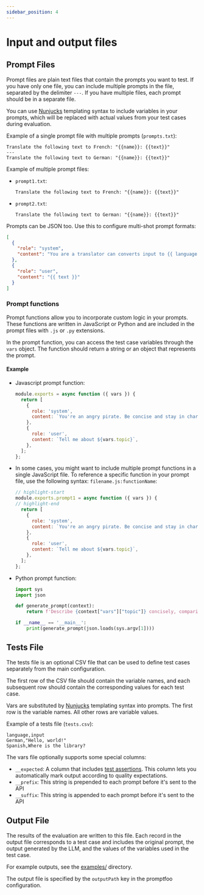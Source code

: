 ```yaml
---
sidebar_position: 4
---
```


# Input and output files

## Prompt Files

Prompt files are plain text files that contain the prompts you want to test. If you have only one file, you can include multiple prompts in the file, separated by the delimiter `---`. If you have multiple files, each prompt should be in a separate file.

You can use [Nunjucks](https://mozilla.github.io/nunjucks/) templating syntax to include variables in your prompts, which will be replaced with actual values from your test cases during evaluation.

Example of a single prompt file with multiple prompts (`prompts.txt`):

```
Translate the following text to French: "{{name}}: {{text}}"
---
Translate the following text to German: "{{name}}: {{text}}"
```

Example of multiple prompt files:

- `prompt1.txt`:

  ```
  Translate the following text to French: "{{name}}: {{text}}"
  ```

- `prompt2.txt`:

  ```
  Translate the following text to German: "{{name}}: {{text}}"
  ```

Prompts can be JSON too. Use this to configure multi-shot prompt formats:

```json
[
  {
    "role": "system",
    "content": "You are a translator can converts input to {{ language }}."
  },
  {
    "role": "user",
    "content": "{{ text }}"
  }
]
```

### Prompt functions


Prompt functions allow you to incorporate custom logic in your prompts. These functions are written in JavaScript or Python and are included in the prompt files with `.js` or `.py` extensions.

In the prompt function, you can access the test case variables through the `vars` object. The function should return a string or an object that represents the prompt.

#### Example

- Javascript prompt function:
  ```javascript title=prompt.js
  module.exports = async function ({ vars }) {
    return [
      {
        role: 'system',
        content: `You're an angry pirate. Be concise and stay in character.`,
      },
      {
        role: 'user',
        content: `Tell me about ${vars.topic}`,
      },
    ];
  };
  ```

- In some cases, you might want to include multiple prompt functions in a single JavaScript file. To reference a specific function in your prompt file, use the following syntax: `filename.js:functionName`:

    ```javascript title=prompt.js:prompt1
    // highlight-start
    module.exports.prompt1 = async function ({ vars }) {
    // highlight-end
      return [
        {
          role: 'system',
          content: `You're an angry pirate. Be concise and stay in character.`,
        },
        {
          role: 'user',
          content: `Tell me about ${vars.topic}`,
        },
      ];
    };
    ```


- Python prompt function:
  ```python title=prompt.py
  import sys
  import json

  def generate_prompt(context):
      return f'Describe {context["vars"]["topic"]} concisely, comparing it to the Python programming language.'

  if __name__ == '__main__':
      print(generate_prompt(json.loads(sys.argv[1])))
  ```

## Tests File

The tests file is an optional CSV file that can be used to define test cases separately from the main configuration.

The first row of the CSV file should contain the variable names, and each subsequent row should contain the corresponding values for each test case.

Vars are substituted by [Nunjucks](https://mozilla.github.io/nunjucks/) templating syntax into prompts. The first row is the variable names. All other rows are variable values.

Example of a tests file (`tests.csv`):

```
language,input
German,"Hello, world!"
Spanish,Where is the library?
```

The vars file optionally supports some special columns:

- `__expected`: A column that includes [test assertions](/docs/configuration/expected-outputs). This column lets you automatically mark output according to quality expectations.
- `__prefix`: This string is prepended to each prompt before it's sent to the API
- `__suffix`: This string is appended to each prompt before it's sent to the API

## Output File

The results of the evaluation are written to this file. Each record in the output file corresponds to a test case and includes the original prompt, the output generated by the LLM, and the values of the variables used in the test case.

For example outputs, see the [examples/](https://github.com/typpo/promptfoo/tree/main/examples/simple-cli) directory.

The output file is specified by the `outputPath` key in the promptfoo configuration.

